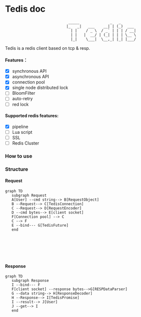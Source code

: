 # Tedis doc

```
                             _____              _   _
                            |_   _|   ___    __| | (_)  ___
                              | |    / _ \  / _` | | | / __|
                              | |   |  __/ | (_| | | | \__ \
                              |_|    \___|  \__,_| |_| |___/
```

Tedis is a redis client based on tcp & resp.

#### Features：

- [x] synchronous API
- [x] asynchronous API
- [x] connection pool
- [x] single node distributed lock
- [ ] BloomFilter
- [ ]  auto-retry
- [ ] red lock

#### Supported redis features:

- [x] pipeline
- [ ] Lua script
- [ ] SSL
- [ ] Redis Cluster

### How to use



### Structure

#### Request

```mermaid
graph TD   
   subgraph Request
   A[User] --cmd string--> B[RequestObject]
   B --Request--> C[TedisConnection]
   C --Request--> D[RequestEncoder]
   D --cmd bytes--> E[client socket]
   F[Connection pool] --> C
   C --> F
   E --bind--- G[TedisFuture]
   end
   
   

  
   
   
```

#### Response

```mermaid
graph TD   
   subgraph Response
   I --bind--- F
   F[client socket] --response bytes-->G[RESPDataParser]
   G --data string--> H[ResponseDecoder]
   H --Response--> I[TedisPromise]
   I --result--> J[User]
   J --get--> I
   end
```